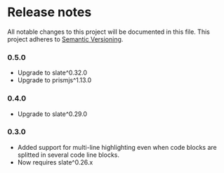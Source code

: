 # Release notes
All notable changes to this project will be documented in this file.
This project adheres to [Semantic Versioning](http://semver.org/).

### 0.5.0

- Upgrade to slate^0.32.0
- Upgrade to prismjs^1.13.0

### 0.4.0

- Upgrade to slate^0.29.0

### 0.3.0

- Added support for multi-line highlighting even when code blocks are splitted in several code line blocks.
- Now requires slate^0.26.x
